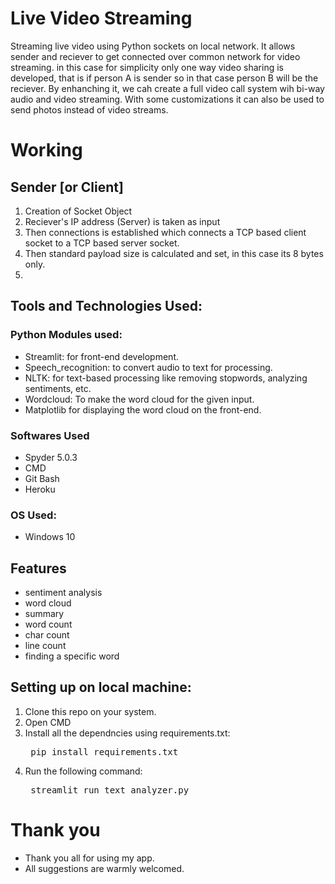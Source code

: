 # Live Video Streaming

Streaming live video using Python sockets on local network. It allows sender and reciever to get connected over common network for video streaming. 
in this case for simplicity only one way video sharing is developed, that is if person A is sender so in that case person B will be the reciever.
By enhanching it, we cah create a full video call system wih bi-way audio and video streaming. With some customizations it can also be used to send photos instead of video streams.

# Working

## Sender [or Client]
1. Creation of Socket Object
2. Reciever's IP address (Server) is taken as input
3. Then connections is established which connects a TCP based client socket to a TCP based server socket. 
4. Then standard payload size is calculated and set, in this case its 8 bytes only.
5. 

## Tools and Technologies Used:

### Python Modules used:
- Streamlit: for front-end development.
- Speech_recognition: to convert audio to text for processing.
- NLTK: for text-based processing like removing stopwords, analyzing sentiments, etc.
- Wordcloud: To make the word cloud for the given input.
- Matplotlib for displaying the word cloud on the front-end.

### Softwares Used 
- Spyder 5.0.3
- CMD
- Git Bash
- Heroku

### OS Used:
- Windows 10 

## Features  
- sentiment analysis
- word cloud
- summary
- word count
- char count
- line count
- finding a specific word

## Setting up on local machine: 
1. Clone this repo on your system.
2. Open CMD
3. Install all the dependncies using requirements.txt:
	<pre> pip install requirements.txt </pre>
3. Run the following command:
	<pre> streamlit run text_analyzer.py </pre>



# Thank you
- Thank you all for using my app.
- All suggestions are warmly welcomed.

